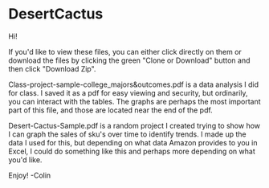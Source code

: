 # DesertCactus
Hi!

If you'd like to view these files, you can either click directly on them or download the files by clicking the green "Clone or Download" button and then click "Download Zip".

Class-project-sample-college_majors&outcomes.pdf is a data analysis I did for class. I saved it as a pdf for easy viewing and security, but ordinarily, you can interact with the tables. The graphs are perhaps the most important part of this file, and those are located near the end of the pdf.

Desert-Cactus-Sample.pdf is a random project I created trying to show how I can graph the sales of sku's over time to identify trends. I made up the data I used for this, but depending on what data Amazon provides to you in Excel, I could do something like this and perhaps more depending on what you'd like.

Enjoy!
-Colin
